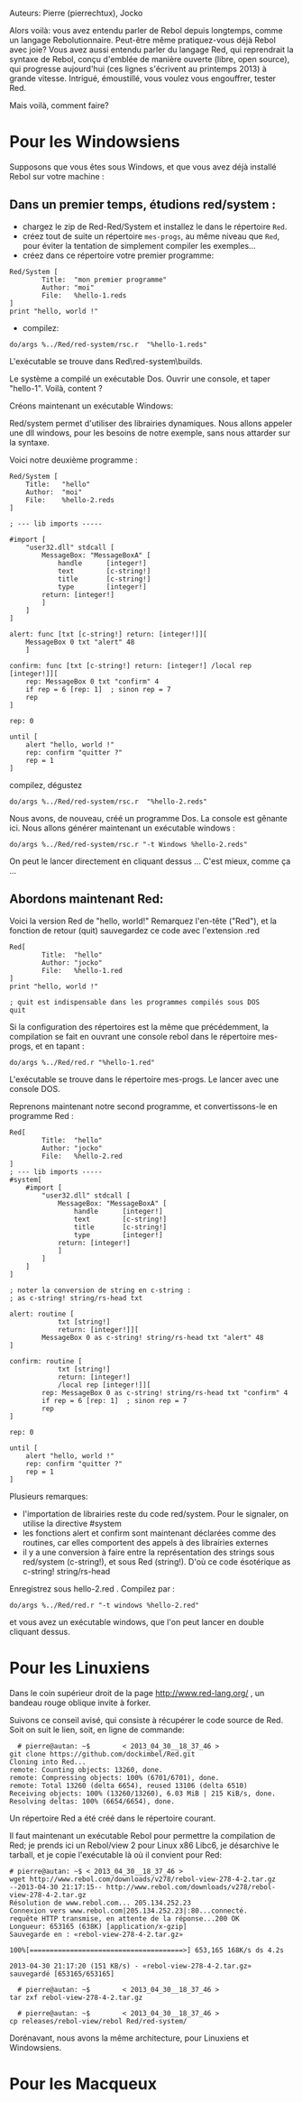 Auteurs: Pierre (pierrechtux), Jocko

Alors voilà: vous avez entendu parler de Rebol depuis longtemps, comme un langage Rebolutionnaire. Peut-être même pratiquez-vous déjà Rebol avec joie?
Vous avez aussi entendu parler du langage Red, qui reprendrait la syntaxe de Rebol, conçu d'emblée de manière ouverte (libre, open source), qui progresse aujourd'hui (ces lignes s'écrivent au printemps 2013) à grande vitesse.
Intrigué, émoustillé, vous voulez vous engouffrer, tester Red.

Mais voilà, comment faire?

# Pour les Windowsiens
Supposons que vous êtes sous Windows, et que vous avez déjà installé Rebol sur votre machine :

## Dans un premier temps, étudions red/system :
* chargez le zip de Red-Red/System et installez le dans le répertoire `Red`.
* créez tout de suite un répertoire `mes-progs`, au même niveau que `Red`, pour éviter la tentation de simplement compiler les exemples...
* créez dans ce répertoire votre premier programme:

<pre><code>Red/System [
        Title:  "mon premier programme"
        Author: "moi"
        File:   %hello-1.reds
]
print "hello, world !"
</code></pre>

* compilez:
<pre><code>do/args %../Red/red-system/rsc.r  "%hello-1.reds"
</code></pre>

L'exécutable se trouve dans Red\red-system\builds.

Le système a compilé un exécutable Dos. Ouvrir une console, et taper "hello-1". Voilà, content ?


Créons maintenant un exécutable Windows:

Red/system permet d'utiliser des librairies dynamiques. Nous allons appeler une dll windows, pour les besoins de notre exemple, sans nous attarder sur la syntaxe.

Voici notre deuxième programme :

	Red/System [
		Title:   "hello"
		Author:  "moi"
		File: 	 %hello-2.reds
	]
	
	; --- lib imports -----
	
	#import [
		"user32.dll" stdcall [
			MessageBox: "MessageBoxA" [
				handle		[integer!] 
				text		[c-string!] 
				title		[c-string!]
				type 		[integer!]
			return:	[integer!]
			]
	  	]
	]
	
	alert: func [txt [c-string!] return: [integer!]][
		MessageBox 0 txt "alert" 48 
		]
		
	confirm: func [txt [c-string!] return: [integer!] /local rep [integer!]][
		rep: MessageBox 0 txt "confirm" 4 
		if rep = 6 [rep: 1]  ; sinon rep = 7
		rep
	]
	
	rep: 0
	
	until [
		alert "hello, world !"
		rep: confirm "quitter ?"	
		rep = 1
	] 
	


compilez, dégustez

	do/args %../Red/red-system/rsc.r  "%hello-2.reds" 



Nous avons, de nouveau, créé un programme Dos. La console est gênante ici. Nous allons générer maintenant un exécutable windows :

	do/args %../Red/red-system/rsc.r "-t Windows %hello-2.reds" 


On peut le lancer directement en cliquant dessus ...
C'est mieux, comme ça ...

## Abordons maintenant Red:

Voici la version Red de "hello, world!"
Remarquez l'en-tête ("Red"), et la fonction de retour (quit)
sauvegardez ce code avec l'extension .red

	Red[
	        Title:  "hello"
	        Author: "jocko"
	        File:   %hello-1.red
	]
	print "hello, world !"

	; quit est indispensable dans les programmes compilés sous DOS
	quit

Si la configuration des répertoires est la même que précédemment, la compilation se fait
en ouvrant une console rebol dans le répertoire mes-progs, et en tapant :

	do/args %../Red/red.r "%hello-1.red"

L'exécutable se trouve dans le répertoire mes-progs. Le lancer avec une console DOS.

Reprenons maintenant notre second programme, et convertissons-le en programme Red :

	Red[
			Title:  "hello"
			Author: "jocko"
			File:   %hello-2.red
	]
	; --- lib imports -----
	#system[
		#import [
			"user32.dll" stdcall [
				MessageBox: "MessageBoxA" [
					handle      [integer!] 
					text        [c-string!] 
					title       [c-string!]
					type        [integer!]
				return: [integer!]
				]
			]
		]
	]

	; noter la conversion de string en c-string : 
	; as c-string! string/rs-head txt

	alert: routine [
				txt [string!] 
				return: [integer!]][
			MessageBox 0 as c-string! string/rs-head txt "alert" 48 
	]

	confirm: routine [
				txt [string!] 
				return: [integer!] 
				/local rep [integer!]][
			rep: MessageBox 0 as c-string! string/rs-head txt "confirm" 4 
			if rep = 6 [rep: 1]  ; sinon rep = 7
			rep
	]

	rep: 0

	until [
		alert "hello, world !"
		rep: confirm "quitter ?"    
		rep = 1
	] 

Plusieurs remarques:
- l'importation de librairies reste du code red/system. Pour le signaler, on utilise la directive #system
- les fonctions alert et confirm sont maintenant déclarées comme des routines, car elles comportent des appels à des librairies externes
- il y a une conversion à faire entre la représentation des strings sous red/system (c-string!), et sous Red (string!). D'où ce code ésotérique as c-string! string/rs-head 

Enregistrez sous hello-2.red . Compilez par :

	do/args %../Red/red.r "-t windows %hello-2.red"

et vous avez un exécutable windows, que l'on peut lancer en double cliquant dessus.

# Pour les Linuxiens
Dans le coin supérieur droit de la page http://www.red-lang.org/ , un bandeau rouge oblique invite à forker.

Suivons ce conseil avisé, qui consiste à récupérer le code source de Red. Soit on suit le lien, soit, en ligne de commande:

      # pierre@autan: ~$        < 2013_04_30__18_37_46 >
    git clone https://github.com/dockimbel/Red.git
    Cloning into Red...
    remote: Counting objects: 13260, done.
    remote: Compressing objects: 100% (6701/6701), done.
    remote: Total 13260 (delta 6654), reused 13106 (delta 6510)
    Receiving objects: 100% (13260/13260), 6.03 MiB | 215 KiB/s, done.
    Resolving deltas: 100% (6654/6654), done.



Un répertoire Red a été créé dans le répertoire courant.

Il faut maintenant un exécutable Rebol pour permettre la compilation de Red; je prends ici un Rebol/view 2 pour Linux x86 Libc6, je désarchive le tarball, et je copie l'exécutable là où il convient pour Red:

    # pierre@autan: ~$ < 2013_04_30__18_37_46 >
    wget http://www.rebol.com/downloads/v278/rebol-view-278-4-2.tar.gz
    --2013-04-30 21:17:15-- http://www.rebol.com/downloads/v278/rebol-view-278-4-2.tar.gz
    Résolution de www.rebol.com... 205.134.252.23
    Connexion vers www.rebol.com|205.134.252.23|:80...connecté.
    requête HTTP transmise, en attente de la réponse...200 OK
    Longueur: 653165 (638K) [application/x-gzip]
    Sauvegarde en : «rebol-view-278-4-2.tar.gz»
    
    100%[======================================>] 653,165 168K/s ds 4.2s
    
    2013-04-30 21:17:20 (151 KB/s) - «rebol-view-278-4-2.tar.gz» sauvegardé [653165/653165]
    
      # pierre@autan: ~$        < 2013_04_30__18_37_46 >
    tar zxf rebol-view-278-4-2.tar.gz
       
      # pierre@autan: ~$        < 2013_04_30__18_37_46 >
    cp releases/rebol-view/rebol Red/red-system/
    

Dorénavant, nous avons la même architecture, pour Linuxiens et Windowsiens.

# Pour les Macqueux
